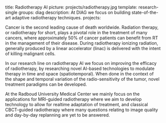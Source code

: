 title: Radiotherapy AI
picture: projects/radiotherapy.jpg
template: research-single
groups: diag
description: At DIAG we focus on building state-of-the-art adaptive radiotherapy techniques.
projects: 

Cancer is the second leading cause of death worldwide. Radiation therapy, or radiotherapy for short, plays a pivotal role in the treatment of many cancers, where approximately 50% of cancer patients can benefit from RT in the management of their disease. During radiotherapy ionizing radiation, generally produced by a linear accelerator (linac) is delivered with the intent of killing malignant cells.

In our research line on radiotherapy AI we focus on improving the efficacy of radiotherapy, by researching novel AI-based technologies to modulate therapy in time and space (spatiotemporal). When done in the context of the shape and temporal variation of the radio-sensitivity of the tumor, novel treatment paradigms can be developed.

At the Radboud University Medical Center we mainly focus on the applications for MRI-guided radiotherapy where we aim to develop technology to allow for realtime adaptation of treatment, and classical CBCT-guided radiotherapy where many questions relating to image quality and day-by-day replanning are yet to be answered.
